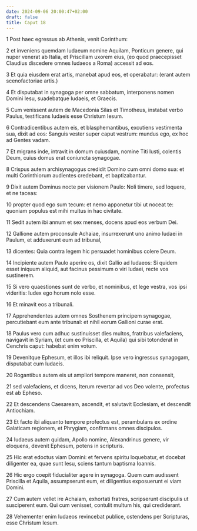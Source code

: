 ```yaml
---
date: 2024-09-06 20:00:47+02:00
draft: false
title: Caput 18
---
```





1 Post haec egressus ab Athenis, venit Corinthum:

2 et inveniens quemdam Iudaeum nomine Aquilam, Ponticum genere, qui nuper venerat ab Italia, et Priscillam uxorem eius, (eo quod praecepisset Claudius discedere omnes Iudaeos a Roma) accessit ad eos.

3 Et quia eiusdem erat artis, manebat apud eos, et operabatur: (erant autem scenofactoriae artis.)

4 Et disputabat in synagoga per omne sabbatum, interponens nomen Domini Iesu, suadebatque Iudaeis, et Graecis.

5 Cum venissent autem de Macedonia Silas et Timotheus, instabat verbo Paulus, testificans Iudaeis esse Christum Iesum.

6 Contradicentibus autem eis, et blasphemantibus, excutiens vestimenta sua, dixit ad eos: Sanguis vester super caput vestrum: mundus ego, ex hoc ad Gentes vadam.

7 Et migrans inde, intravit in domum cuiusdam, nomine Titi Iusti, colentis Deum, cuius domus erat coniuncta synagogae.

8 Crispus autem archisynagogus credidit Domino cum omni domo sua: et multi Corinthiorum audientes credebant, et baptizabantur.

9 Dixit autem Dominus nocte per visionem Paulo: Noli timere, sed loquere, et ne taceas:

10 propter quod ego sum tecum: et nemo apponetur tibi ut noceat te: quoniam populus est mihi multus in hac civitate.

11 Sedit autem ibi annum et sex menses, docens apud eos verbum Dei.

12 Gallione autem proconsule Achaiae, insurrexerunt uno animo Iudaei in Paulum, et adduxerunt eum ad tribunal,

13 dicentes: Quia contra legem hic persuadet hominibus colere Deum.

14 Incipiente autem Paulo aperire os, dixit Gallio ad Iudaeos: Si quidem esset iniquum aliquid, aut facinus pessimum o viri Iudaei, recte vos sustinerem.

15 Si vero quaestiones sunt de verbo, et nominibus, et lege vestra, vos ipsi videritis: Iudex ego horum nolo esse.

16 Et minavit eos a tribunali.

17 Apprehendentes autem omnes Sosthenem principem synagogae, percutiebant eum ante tribunal: et nihil eorum Gallioni curae erat.

18 Paulus vero cum adhuc sustinuisset dies multos, fratribus valefaciens, navigavit in Syriam, (et cum eo Priscilla, et Aquila) qui sibi totonderat in Cenchris caput: habebat enim votum.

19 Devenitque Ephesum, et illos ibi reliquit. Ipse vero ingressus synagogam, disputabat cum Iudaeis.

20 Rogantibus autem eis ut ampliori tempore maneret, non consensit,

21 sed valefaciens, et dicens, Iterum revertar ad vos Deo volente, profectus est ab Epheso.

22 Et descendens Caesaream, ascendit, et salutavit Ecclesiam, et descendit Antiochiam.

23 Et facto ibi aliquanto tempore profectus est, perambulans ex ordine Galaticam regionem, et Phrygiam, confirmans omnes discipulos.

24 Iudaeus autem quidam, Apollo nomine, Alexandrinus genere, vir eloquens, devenit Ephesum, potens in scripturis.

25 Hic erat edoctus viam Domini: et fervens spiritu loquebatur, et docebat diligenter ea, quae sunt Iesu, sciens tantum baptisma Ioannis.

26 Hic ergo coepit fiducialiter agere in synagoga. Quem cum audissent Priscilla et Aquila, assumpserunt eum, et diligentius exposuerunt ei viam Domini.

27 Cum autem vellet ire Achaiam, exhortati fratres, scripserunt discipulis ut susciperent eum. Qui cum venisset, contulit multum his, qui crediderant.

28 Vehementer enim Iudaeos revincebat publice, ostendens per Scripturas, esse Christum Iesum.

